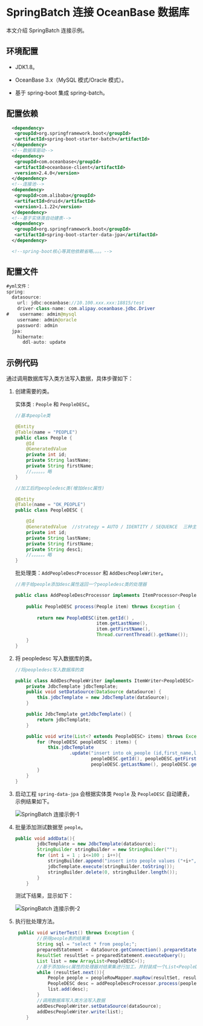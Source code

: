 # SpringBatch 连接 OceanBase 数据库

本文介绍 SpringBatch 连接示例。

## 环境配置

* JDK1.8。

* OceanBase 3.x（MySQL 模式/Oracle 模式）。

* 基于 spring-boot 集成 spring-batch。

## 配置依赖

```xml
  <dependency>
   <groupId>org.springframework.boot</groupId>
   <artifactId>spring-boot-starter-batch</artifactId>
  </dependency>
  <!--数据库驱动-->
  <dependency>
   <groupId>com.oceanbase</groupId>
   <artifactId>oceanbase-client</artifactId>
   <version>2.4.0</version>
  </dependency>
  <!--连接池-->
  <dependency>
   <groupId>com.alibaba</groupId>
   <artifactId>druid</artifactId>
   <version>1.1.22</version>
  </dependency>
  <!--基于实体类自动建表-->
  <dependency>
   <groupId>org.springframework.boot</groupId>
   <artifactId>spring-boot-starter-data-jpa</artifactId>
  </dependency>

  <!--spring-boot核心等其他依赖省略。。。。-->
```

## 配置文件

```java
#yml文件：
spring:
  datasource:
    url: jdbc:oceanbase://10.100.xxx.xxx:18815/test
    driver-class-name: com.alipay.oceanbase.jdbc.Driver
#    username: admin@mysql
    username: admin@oracle
    password: admin
  jpa:
    hibernate:
      ddl-auto: update
```

## 示例代码

通过调用数据库写入类方法写入数据，具体步骤如下：

1. 创建需要的类。

   实体类 : `People` 和 `PeopleDESC`。

   ```java
   //基本people类
   
   @Entity
   @Table(name = "PEOPLE")
   public class People {
       @Id
       @GeneratedValue
       private int id;
       private String lastName;
       private String firstName;
       //。。。。。。略
   }
   ```

   ```java
   //加工后的peopledesc类(增加desc属性)
   
   @Entity
   @Table(name = "OK_PEOPLE")
   public class PeopleDESC {
   
       @Id
       @GeneratedValue  //strategy = AUTO / IDENTITY / SEQUENCE  三种主键生成策略均不支持
       private int id;
       private String lastName;
       private String firstName;
       private String desc1;
       //。。。。。。略
   }
   ```

   批处理类：`AddPeopleDescProcessor` 和 `AddDescPeopleWriter`。

   ```java
   //用于给people添加desc属性返回一个peopledesc类的处理器
   
   public class AddPeopleDescProcessor implements ItemProcessor<People, PeopleDESC> {
       
       public PeopleDESC process(People item) throws Exception {
           
           return new PeopleDESC(item.getId() , 
                                 item.getLastName(), 
                                 item.getFirstName(), 
                                 Thread.currentThread().getName());
       }
   }
   ```

2. 将 peopledesc 写入数据库的类。

   ```java
   //将peopledesc写入数据库的类
   
   public class AddDescPeopleWriter implements ItemWriter<PeopleDESC> {
       private JdbcTemplate jdbcTemplate;
       public void setDataSource(DataSource dataSource) {
           this.jdbcTemplate = new JdbcTemplate(dataSource);
       }
   
       public JdbcTemplate getJdbcTemplate() {
           return jdbcTemplate;
       }
   
       public void write(List<? extends PeopleDESC> items) throws Exception {
           for (PeopleDESC peopleDESC : items) {
               this.jdbcTemplate
                       .update("insert into ok_people (id,first_name,last_name,desc1) values (?, ?, ?, ?)",
                               peopleDESC.getId(), peopleDESC.getFirstName(),
                               peopleDESC.getLastName(), peopleDESC.getDesc());
           }
       }
   }
   ```

3. 启动工程 `spring-data-jpa` 会根据实体类 `People` 及 `PeopleDESC` 自动建表，示例结果如下。

   ![SpringBatch 连接示例-1](https://obbusiness-private.oss-cn-shanghai.aliyuncs.com/doc/img/observer-enterprise/V3.2.3/zh-CN/3.development-guide/4.database-design-specifications-and-practices/06.database-design-best-practices/02.development-framework-connection-database-example/02.springbatch-connection-example/SpringBatch%20%E8%BF%9E%E6%8E%A5%E7%A4%BA%E4%BE%8B1.png)

4. 批量添加测试数据至 `people`。

   ```java
   public void addData(){
           jdbcTemplate = new JdbcTemplate(dataSource);
           StringBuilder stringBuilder = new StringBuilder("");
           for (int i = 1 ; i<=100 ; i++){
               stringBuilder.append("insert into people values ("+i+",'first_test"+i+"','last_test"+i+"');");
               jdbcTemplate.execute(stringBuilder.toString());
               stringBuilder.delete(0, stringBuilder.length());
           }
       }
   ```

   测试下结果，显示如下：

   ![SpringBatch 连接示例-2](https://obbusiness-private.oss-cn-shanghai.aliyuncs.com/doc/img/observer-enterprise/V3.2.3/zh-CN/3.development-guide/4.database-design-specifications-and-practices/06.database-design-best-practices/02.development-framework-connection-database-example/02.springbatch-connection-example/SpringBatch%20%E8%BF%9E%E6%8E%A5%E7%A4%BA%E4%BE%8B2.png)

5. 执行批处理方法。

   ```java
    public void writerTest() throws Exception {
           //获得people表的结果集
           String sql = "select * from people;";
           preparedStatement = dataSource.getConnection().prepareStatement(sql);
           ResultSet resultSet = preparedStatement.executeQuery();
           List list = new ArrayList<PeopleDESC>();
           //基于添加desc属性的处理器对结果集进行加工，并封装成一个List<PeopleDESC>
           while (resultSet.next()){
               People people = peopleRowMapper.mapRow(resultSet, resultSet.getRow());
               PeopleDESC desc = addPeopleDescProcessor.process(people);
               list.add(desc);
           }
           //调用数据库写入类方法写入数据
           addDescPeopleWriter.setDataSource(dataSource);
           addDescPeopleWriter.write(list);
       }
   ```
